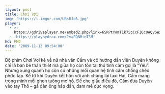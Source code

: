 ```yaml
---
layout: post
title: Chơi Vơi
img: 'https://i.imgur.com/URsBJe6.jpg'
player:
  - >-
    https://gdriveplayer.me/embed2.php?link=6SRPtYomT1k75cCcFIGc0AQvGWz4l%252B21LZYhUtfQ5oViYgWR%252BUjWaLOWUiH%252B%252F%252FfvKA4CwHiG9dVWR6fyqpOuK7TtVBjJU0s6DGiklxjmeFyhniG6Lzcc5G1md4Z5euUhw9j4HfNIaodPRENNkmOXdD8Woz6Zcflf1qro3u%252BAI2oAMcrXn%252FNisrzmsQ%252FdfTHjrQfc%252Bx%252FgCedKFGSVcA7iy3
  - 'https://playhydrax.com/?v=FQNMinTSM'
hd: FHD
date: '2009-11-13 09:54:00'
---
```

Bộ phim Chơi Vơi kể về nữ nhà văn Cầm và cô hướng dẫn viên Duyên không chỉ là bạn bè thân thiết mà giữa họ còn tồn tại thứ tình cảm gọi là “Yêu”. Nhưng xung quanh họ còn có những mối quan hệ tình cảm chồng chéo phức tạp. Kể từ khi Duyên kết hôn với anh chàng lái taxi Hải, Cầm mang trong mình mối ghen tuông mơ hồ. Để che giấu điều đó, Cầm đưa Duyên vào tay Thổ – gã đàn ông hấp dẫn, đam mê dục vọng.
